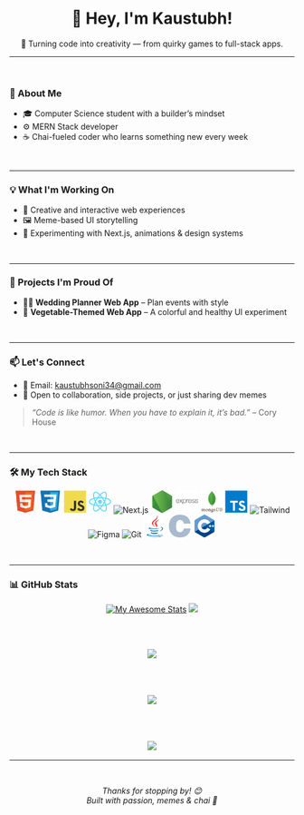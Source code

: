 <h1 align="center">👋 Hey, I'm Kaustubh!</h1>
<p align="center">🚀 Turning code into creativity — from quirky games to full-stack apps.</p>

---

<br/>

### 🧠 About Me

- 🎓 Computer Science student with a builder’s mindset  
- ⚙️ MERN Stack developer   
- ☕ Chai-fueled coder who learns something new every week  

<br/>

---

### 💡 What I'm Working On

- 🔧 Creative and interactive web experiences  
- 🖼️ Meme-based UI storytelling  
- 🧪 Experimenting with Next.js, animations & design systems  

<br/>

---

### 🚀 Projects I'm Proud Of

- 💃🕺 **Wedding Planner Web App** – Plan events with style  
- 🥦 **Vegetable-Themed Web App** – A colorful and healthy UI experiment  

<br/>

---

### 📫 Let's Connect

- 💌 Email: [kaustubhsoni34@gmail.com](mailto:kaustubhsoni34@gmail.com)  
- 🤝 Open to collaboration, side projects, or just sharing dev memes  

> *“Code is like humor. When you have to explain it, it’s bad.”* – Cory House

<br/>

---

### 🛠️ My Tech Stack

<p align="center">
  <img src="https://raw.githubusercontent.com/devicons/devicon/master/icons/html5/html5-original.svg" alt="HTML5" width="40"/>
  <img src="https://raw.githubusercontent.com/devicons/devicon/master/icons/css3/css3-original.svg" alt="CSS3" width="40"/>
  <img src="https://raw.githubusercontent.com/devicons/devicon/master/icons/javascript/javascript-original.svg" alt="JavaScript" width="40"/>
  <img src="https://raw.githubusercontent.com/devicons/devicon/master/icons/react/react-original.svg" alt="React" width="40"/>
  <img src="https://cdn.worldvectorlogo.com/logos/nextjs-2.svg" alt="Next.js" width="40"/>
  <img src="https://raw.githubusercontent.com/devicons/devicon/master/icons/nodejs/nodejs-original.svg" alt="Node.js" width="40"/>
  <img src="https://raw.githubusercontent.com/devicons/devicon/master/icons/express/express-original-wordmark.svg" alt="Express" width="40"/>
  <img src="https://raw.githubusercontent.com/devicons/devicon/master/icons/mongodb/mongodb-original-wordmark.svg" alt="MongoDB" width="40"/>
  <img src="https://raw.githubusercontent.com/devicons/devicon/master/icons/typescript/typescript-original.svg" alt="TypeScript" width="40"/>
  <img src="https://www.vectorlogo.zone/logos/tailwindcss/tailwindcss-icon.svg" alt="Tailwind" width="40"/>
  <img src="https://www.vectorlogo.zone/logos/figma/figma-icon.svg" alt="Figma" width="40"/>
  <img src="https://www.vectorlogo.zone/logos/git-scm/git-scm-icon.svg" alt="Git" width="40"/>
  <img src="https://raw.githubusercontent.com/devicons/devicon/master/icons/java/java-original.svg" alt="Java" width="40"/>
  <img src="https://raw.githubusercontent.com/devicons/devicon/master/icons/c/c-original.svg" alt="C" width="40"/>
  <img src="https://raw.githubusercontent.com/devicons/devicon/master/icons/cplusplus/cplusplus-original.svg" alt="C++" width="40"/>
</p>

<br/>

---

### 📊 GitHub Stats

<div align="center">

[![My Awesome Stats](https://awesome-github-stats.azurewebsites.net/user-stats/be-kaus?cardType=github&theme=radical&preferLogin=false&Ring=6F09DD)](https://git.io/awesome-stats-card) 
<img src="https://nirzak-streak-stats.vercel.app/?user=be-kaus&theme=radical&hide_border=true" width="47%" />

<br/><br/>

<img src="https://github-readme-stats.vercel.app/api/top-langs/?username=be-kaus&layout=compact&theme=radical&hide_border=true&border_radius=10" width="47%" />

<br/><br/>

<img src="https://github-readme-activity-graph.vercel.app/graph?username=be-kaus&theme=radical&hide_border=true&area=true" width="100%" />

<br/><br/>

<img src="https://github-profile-trophy.vercel.app/?username=be-kaus&theme=radical&no-frame=true&no-bg=true&margin-w=10&margin-h=15" width="100%" />

</div>

---

<br/>

<p align="center">
  <i>Thanks for stopping by! 😊</i><br/>
  <i>Built with passion, memes & chai 🍵</i>
</p>
